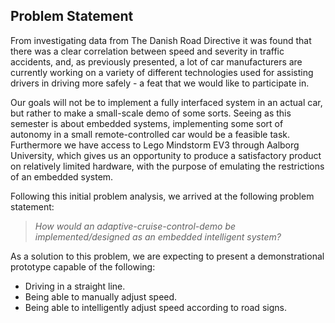 ## Problem Statement

From investigating data from The Danish Road Directive it was found that there was a clear correlation between speed and severity in traffic accidents, and, as previously presented, a lot of car manufacturers are currently working on a variety of different technologies used for assisting drivers in driving more safely - a feat that we would like to participate in.

Our goals will not be to implement a fully interfaced system in an actual car, but rather to make a small-scale demo of some sorts. Seeing as this semester is about embedded systems, implementing some sort of autonomy in a small remote-controlled car would be a feasible task. Furthermore we have access to Lego Mindstorm EV3 through Aalborg University, which gives us an opportunity to produce a satisfactory product on relatively limited hardware, with the purpose of emulating the restrictions of an embedded system.

Following this initial problem analysis, we arrived at the following problem statement:

> *How would an adaptive-cruise-control-demo be implemented/designed as an embedded intelligent system?*

As a solution to this problem, we are expecting to present a demonstrational prototype capable of the following:

* Driving in a straight line.
* Being able to manually adjust speed.
* Being able to intelligently adjust speed according to road signs.


<!--
From an investigation conducted by the AIB 291 accidents were analysed. AIB found that in a bit over 40% af these accidents high speed was involved and in 30 of these cases high speed worsened the accident.

In this report the consequense of speeding has been investigated, we foud that speeding caused the injuries of accidents to becomer more severe for the affected, but further more it is expensive for the socity, espeacially in the long term the cost of care and transfer payments can end up in millions.

We found that bot the state, car manufactures, and of cource the implicated of a accident  has an interest in solving/relaxing this problem. It is expensive for the state, hence reducing the severity and number of appearences would be in the interst of the state; Car manufacutres wants their cars to be safer; And people inarguable want to not get hurt when they travel.

Some car manufactures are already taking some measures to help drivers. Some tools notifies the driver if he or she is going too fast, and others regulate the speed acording to the signs

From this the following problem statement has been formulated:

> How can AI be used to reguale traffic speed in order to reduce the amount of accidents caused by speeding

-->
